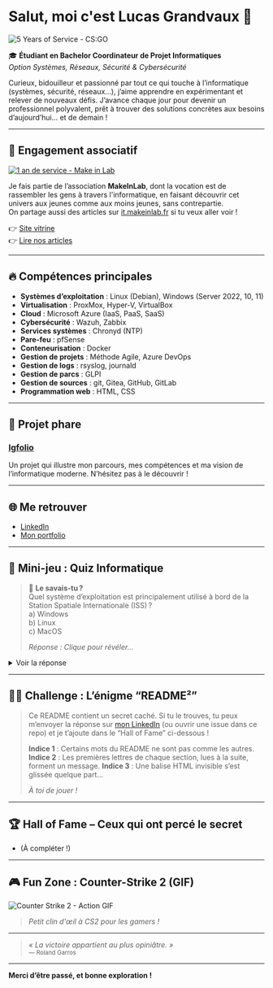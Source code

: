 # Salut, moi c'est Lucas Grandvaux 👋

![5 Years of Service - CS:GO](https://img.shields.io/badge/CS%3AGO-5%20Years%20of%20Service-yellow?logo=counter-strike&logoColor=white&style=for-the-badge)

🎓 **Étudiant en Bachelor Coordinateur de Projet Informatiques**  
_Option Systèmes, Réseaux, Sécurité & Cybersécurité_

Curieux, bidouilleur et passionné par tout ce qui touche à l’informatique (systèmes, sécurité, réseaux…), j’aime apprendre en expérimentant et relever de nouveaux défis. J’avance chaque jour pour devenir un professionnel polyvalent, prêt à trouver des solutions concrètes aux besoins d’aujourd’hui… et de demain !

---

## 🤝 Engagement associatif

[![1 an de service - Make in Lab](https://img.shields.io/badge/Make%20in%20Lab-1%20an%20de%20service-blue?style=for-the-badge&logo=github)](https://github.com/MakeInLab)

Je fais partie de l’association **MakeInLab**, dont la vocation est de rassembler les gens à travers l'informatique, en faisant découvrir cet univers aux jeunes comme aux moins jeunes, sans contrepartie.  
On partage aussi des articles sur [it.makeinlab.fr](https://it.makeinlab.fr) si tu veux aller voir !

👉 [Site vitrine](https://makeinlab.fr/)  
👉 [Lire nos articles](https://it.makeinlab.fr/)

---

## 🔥 Compétences principales

- **Systèmes d’exploitation** : Linux (Debian), Windows (Server 2022, 10, 11)
- **Virtualisation** : ProxMox, Hyper-V, VirtualBox
- **Cloud** : Microsoft Azure (IaaS, PaaS, SaaS)
- **Cybersécurité** : Wazuh, Zabbix
- **Services systèmes** : Chronyd (NTP)
- **Pare-feu** : pfSense
- **Conteneurisation** : Docker
- **Gestion de projets** : Méthode Agile, Azure DevOps
- **Gestion de logs** : rsyslog, journald
- **Gestion de parcs** : GLPI
- **Gestion de sources** : git, Gitea, GitHub, GitLab
- **Programmation web** : HTML, CSS

---

## 🚀 Projet phare

### [lgfolio](https://github.com/taiwonn/lgfolio)
Un projet qui illustre mon parcours, mes compétences et ma vision de l’informatique moderne. N’hésitez pas à le découvrir !

---

## 🌐 Me retrouver

- [LinkedIn](https://fr.linkedin.com/in/lucas-grandvaux-139b9b302)
- [Mon portfolio](https://lucas.homejim.fr)

---

## 🎯 Mini-jeu : Quiz Informatique

> 🚀 **Le savais-tu ?**  
> Quel système d’exploitation est principalement utilisé à bord de la Station Spatiale Internationale (ISS) ?  
> a) Windows  
> b) Linux  
> c) MacOS  
>
> _Réponse : Clique pour révéler..._

<details>
  <summary>Voir la réponse</summary>
  <br>
  <b>Réponse : b) Linux</b> ✅  
  Depuis 2013, les ordinateurs de l’ISS fonctionnent principalement sous Linux pour plus de stabilité et de sécurité !
</details>

---

## 🕵️‍♂️ Challenge : L’énigme “README²”

> Ce README contient un secret caché.
> Si tu le trouves, tu peux m’envoyer la réponse sur [mon LinkedIn](https://fr.linkedin.com/in/lucas-grandvaux-139b9b302) (ou ouvrir une issue dans ce repo) et je t’ajoute dans le “Hall of Fame” ci-dessous !
>
> **Indice 1** : Certains mots du README ne sont pas comme les autres.
> **Indice 2** : Les premières lettres de chaque section, lues à la suite, forment un message.
> **Indice 3** : Une balise HTML invisible s’est glissée quelque part…
>
> _À toi de jouer !_

<!--
ZGV2aW5lX3RlX3Bhc3NlX3Bhcw==
Indice bonus : Base64.
-->

---

## 🏆 Hall of Fame – Ceux qui ont percé le secret

- (À compléter !)

---

## 🎮 Fun Zone : Counter-Strike 2 (GIF)

![Counter Strike 2 - Action GIF](https://media.giphy.com/media/v1.Y2lkPTc5MGI3NjExdXQ1b3J1eG8xYjJnbDJlbGw2ZjhvZ3NvdTBjaDA1ZDc5c2RhZ2IyNCZlcD12MV9naWZzX3NlYXJjaCZjdD1n/OuLwT5v5iUBMQK9Q8n/giphy.gif)
> *Petit clin d'œil à CS2 pour les gamers !*

---

> _« La victoire appartient au plus opiniâtre. »_  
> <sup>— Roland Garros</sup>

---

**Merci d’être passé, et bonne exploration !**

